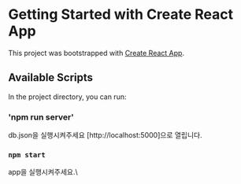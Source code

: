 # Getting Started with Create React App

This project was bootstrapped with [Create React App](https://github.com/facebook/create-react-app).

## Available Scripts

In the project directory, you can run:

### 'npm run server'

db.json을 실행시켜주세요
[http://localhost:5000]으로 열립니다.

### `npm start`

app을 실행시켜주세요.\
